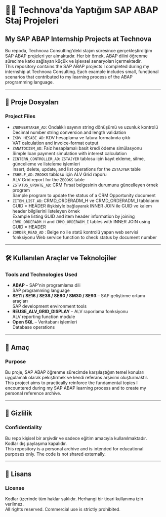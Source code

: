 # 👨‍💻 Technova'da Yaptığım SAP ABAP Staj Projeleri  
## My SAP ABAP Internship Projects at Technova

Bu repoda, Technova Consulting'deki stajım süresince gerçekleştirdiğim SAP ABAP projeleri yer almaktadır. Her bir örnek, ABAP dilini öğrenme sürecime katkı sağlayan küçük ve işlevsel senaryoları içermektedir.  
This repository contains the SAP ABAP projects I completed during my internship at Technova Consulting. Each example includes small, functional scenarios that contributed to my learning process of the ABAP programming language.

---

## 📁 Proje Dosyaları  
### Project Files

- `ZNUMBERTAKER_AD`: Ondalıklı sayının string dönüşümü ve uzunluk kontrolü  
  Decimal number string conversion and length validation  
- `ZKDV_HESABI_AD`: KDV hesaplama ve fatura formatında çıktı  
  VAT calculation and invoice-format output  
- `ZANATOCISM_AD`: Faiz hesaplamalı basit kredi ödeme simülasyonu  
  Simple loan payment simulation with interest calculation  
- `ZINTERN_CONTROLLER_AD`: `ZSTAJYER` tablosu için kayıt ekleme, silme, güncelleme ve listeleme işlemleri  
  Insert, delete, update, and list operations for the `ZSTAJYER` table  
- `ZSHELF_AD`: `ZBOOKS` tablosu için ALV Grid raporu  
  ALV Grid report for the `ZBOOKS` table  
- `ZSTATUS_UPDATE_AD`: CRM Fırsat belgesinin durumunu güncelleyen örnek program  
  Sample program to update the status of a CRM Opportunity document  
- `ZITEM_LIST_AD`: CRMD_ORDERADM_H ve CRMD_ORDERADM_I tablolarını GUID = HEADER ilişkisiyle bağlayarak INNER JOIN ile GUID ve kalem header bilgilerini listeleyen örnek  
  Example listing GUID and item header information by joining `CRMD_ORDERADM_H` and `CRMD_ORDERADM_I` tables with INNER JOIN using GUID = HEADER  
- `ZORDER_READ_AD` : Belge no ile statü kontrolü yapan web servisi fonksiyonu
  Web service function to check status by document number
---

## 🛠️ Kullanılan Araçlar ve Teknolojiler  
### Tools and Technologies Used

- **ABAP** – SAP'nin programlama dili  
  SAP programming language  
- **SE11 / SE16 / SE38 / SE80 / SM30 / SE93** – SAP geliştirme ortamı araçları  
  SAP development environment tools  
- **REUSE_ALV_GRID_DISPLAY** – ALV raporlama fonksiyonu  
  ALV reporting function module  
- **Open SQL** – Veritabanı işlemleri  
  Database operations  

---

## 🎯 Amaç  
### Purpose

Bu proje, SAP ABAP öğrenme sürecimde karşılaştığım temel konuları uygulamalı olarak pekiştirmek ve kendi referans arşivimi oluşturmaktır.  
This project aims to practically reinforce the fundamental topics I encountered during my SAP ABAP learning process and to create my personal reference archive.

---

## 🔐 Gizlilik  
### Confidentiality

Bu repo kişisel bir arşivdir ve sadece eğitim amacıyla kullanılmaktadır. Kodlar dış paylaşıma kapalıdır.  
This repository is a personal archive and is intended for educational purposes only. The code is not shared externally.

---

## 📄 Lisans  
### License

Kodlar üzerinde tüm haklar saklıdır. Herhangi bir ticari kullanıma izin verilmez.  
All rights reserved. Commercial use is strictly prohibited.

